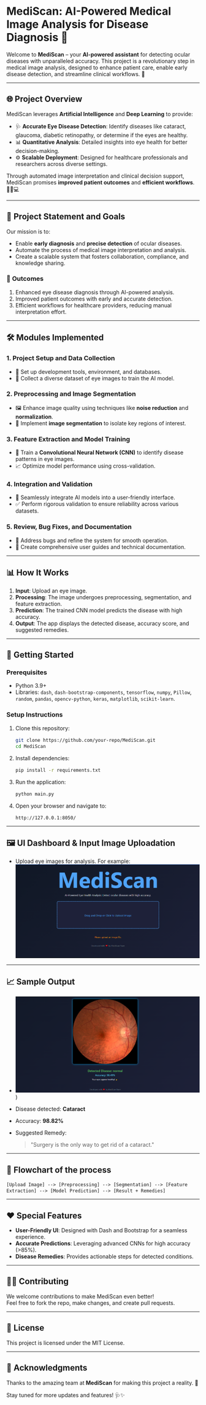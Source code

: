 # MediScan: AI-Powered Medical Image Analysis for Disease Diagnosis 🌟

Welcome to **MediScan** – your **AI-powered assistant** for detecting ocular diseases with unparalleled accuracy. This project is a revolutionary step in medical image analysis, designed to enhance patient care, enable early disease detection, and streamline clinical workflows. 🚀

---

## 🌐 **Project Overview**
MediScan leverages **Artificial Intelligence** and **Deep Learning** to provide:
- 🩺 **Accurate Eye Disease Detection**: Identify diseases like cataract, glaucoma, diabetic retinopathy, or determine if the eyes are healthy.
- 📊 **Quantitative Analysis**: Detailed insights into eye health for better decision-making.
- ⚙️ **Scalable Deployment**: Designed for healthcare professionals and researchers across diverse settings.

Through automated image interpretation and clinical decision support, MediScan promises **improved patient outcomes** and **efficient workflows**. 🧑‍⚕️💻

---

## 🎯 **Project Statement and Goals**
Our mission is to:
- Enable **early diagnosis** and **precise detection** of ocular diseases.
- Automate the process of medical image interpretation and analysis.
- Create a scalable system that fosters collaboration, compliance, and knowledge sharing.

### 🌟 **Outcomes**
1. Enhanced eye disease diagnosis through AI-powered analysis.  
2. Improved patient outcomes with early and accurate detection.  
3. Efficient workflows for healthcare providers, reducing manual interpretation effort.  

---

## 🛠️ **Modules Implemented**
### 1. **Project Setup and Data Collection**
- 🔧 Set up development tools, environment, and databases.  
- 📂 Collect a diverse dataset of eye images to train the AI model.

### 2. **Preprocessing and Image Segmentation**
- 🖼️ Enhance image quality using techniques like **noise reduction** and **normalization**.  
- 🎯 Implement **image segmentation** to isolate key regions of interest.

### 3. **Feature Extraction and Model Training**
- 🧠 Train a **Convolutional Neural Network (CNN)** to identify disease patterns in eye images.  
- 📈 Optimize model performance using cross-validation.

### 4. **Integration and Validation**
- 🔌 Seamlessly integrate AI models into a user-friendly interface.  
- ✅ Perform rigorous validation to ensure reliability across various datasets.

### 5. **Review, Bug Fixes, and Documentation**
- 🐛 Address bugs and refine the system for smooth operation.  
- 📝 Create comprehensive user guides and technical documentation.
---

## 📊 **How It Works**
1. **Input**: Upload an eye image.  
2. **Processing**: The image undergoes preprocessing, segmentation, and feature extraction.  
3. **Prediction**: The trained CNN model predicts the disease with high accuracy.  
4. **Output**: The app displays the detected disease, accuracy score, and suggested remedies.

---

## 🚀 **Getting Started**
### **Prerequisites**
- Python 3.9+  
- Libraries: `dash`, `dash-bootstrap-components`, `tensorflow`, `numpy`, `Pillow`, `random`,
`pandas`,
`opencv-python`,
`keras`,
`matplotlib`,
`scikit-learn`.

### **Setup Instructions**
1. Clone this repository:
   ```bash
   git clone https://github.com/your-repo/MediScan.git
   cd MediScan
   ```
2. Install dependencies:
   ```bash
   pip install -r requirements.txt
   ```
3. Run the application:
   ```bash
   python main.py
   ```
4. Open your browser and navigate to:
   ```
   http://127.0.0.1:8050/
   ```

---

## 🖼️ **UI Dashboard & Input Image Uploadation**
- Upload eye images for analysis. For example:  
  ![image](https://github.com/Sahiltripathy005/User-assets/blob/dd8a9a55b3d2159065d1954d3c847f94b5c4b47e/Mediscan-AI/1st.png)


---

## 📈 **Sample Output**
-
  ![image](https://github.com/Sahiltripathy005/User-assets/blob/dd8a9a55b3d2159065d1954d3c847f94b5c4b47e/Mediscan-AI/2nd.png))

- Disease detected: **Cataract**  
- Accuracy: **98.82%**  
- Suggested Remedy:  
  > "Surgery is the only way to get rid of a cataract."  

---

## 📜 **Flowchart of the process**

```plaintext
[Upload Image] --> [Preprocessing] --> [Segmentation] --> [Feature Extraction] --> [Model Prediction] --> [Result + Remedies]
```

---

## ❤️ **Special Features**
- **User-Friendly UI**: Designed with Dash and Bootstrap for a seamless experience.  
- **Accurate Predictions**: Leveraging advanced CNNs for high accuracy (>85%).  
- **Disease Remedies**: Provides actionable steps for detected conditions.

---

## 👨‍💻 **Contributing**
We welcome contributions to make MediScan even better!  
Feel free to fork the repo, make changes, and create pull requests.  

---

## 📝 **License**
This project is licensed under the MIT License.

---

## 🎉 **Acknowledgments**
Thanks to the amazing team at **MediScan** for making this project a reality. 🙌

Stay tuned for more updates and features! 🩺✨  
